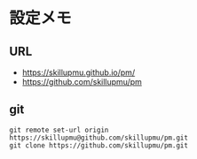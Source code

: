 # 設定メモ

## URL

  - https://skillupmu.github.io/pm/
  - https://github.com/skillupmu/pm


## git
``` 
git remote set-url origin https://skillupmu@github.com/skillupmu/pm.git
git clone https://github.com/skillupmu/pm.git
```
